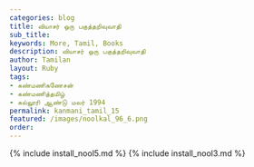 ```yaml
---
categories: blog
title: வியாசர் ஒரு பகுத்தறிவுவாதி
sub_title: 
keywords: More, Tamil, Books
description: வியாசர் ஒரு பகுத்தறிவுவாதி
author: Tamilan
layout: Ruby
tags:
- கண்மணிகணேசன்
- கண்மணித்தமிழ்
- கல்லூரி ஆண்டு மலர் 1994
permalink: kanmani_tamil_15
featured: /images/noolkal_96_6.png
order: 
---
```

{% include install_nool5.md %}
{% include install_nool3.md %}
